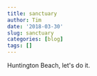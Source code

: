 ```yaml
---
title: sanctuary
author: Tim
date: '2018-03-30'
slug: sanctuary
categories: [blog]
tags: []
---
```

Huntington Beach, let's do it.

